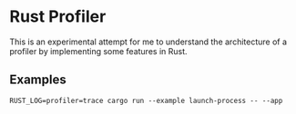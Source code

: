 # Rust Profiler

This is an experimental attempt for me to understand the architecture of a profiler by implementing some features in Rust.

## Examples

```
RUST_LOG=profiler=trace cargo run --example launch-process -- --app
```
